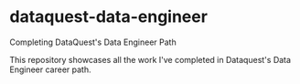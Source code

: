 # dataquest-data-engineer
Completing DataQuest's Data Engineer Path

This repository showcases all the work I've completed in Dataquest's Data Engineer career path.
